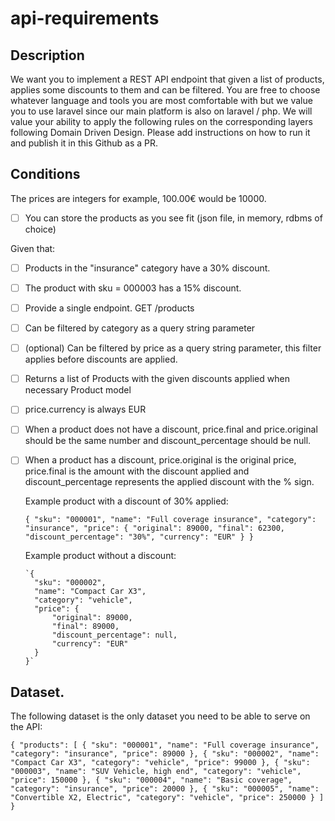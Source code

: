 # api-requirements

## Description
We want you to implement a REST API endpoint that given a list of products, applies some
discounts to them and can be filtered.
You are free to choose whatever language and tools you are most comfortable with but we value you to use laravel since our main platform is also on laravel / php.
We will value your ability to apply the following rules on the corresponding layers following Domain Driven Design. 
Please add instructions on how to run it and publish it in this Github as a PR.

## Conditions 

  The prices are integers for example, 100.00€ would be 10000.
  
-[ ] You can store the products as you see fit (json file, in memory, rdbms of choice)
  
Given that:
-[ ] Products in the "insurance" category have a 30% discount.
-[ ] The product with sku = 000003 has a 15% discount.
-[ ] Provide a single endpoint. GET /products
-[ ] Can be filtered by category as a query string parameter
-[ ] (optional) Can be filtered by price as a query string parameter, this filter applies before discounts are applied.
-[ ] Returns a list of Products with the given discounts applied when necessary Product model
-[ ] price.currency is always EUR
-[ ] When a product does not have a discount, price.final and price.original should be the same number and discount_percentage should be null.
-[ ] When a product has a discount, price.original is the original price, price.final is the amount with the discount applied and discount_percentage represents the applied discount with the % sign.
  
  Example product with a discount of 30% applied: 
  
    `{
      "sku": "000001",
      "name": "Full coverage insurance",
      "category": "insurance",
      "price": {
          "original": 89000,
          "final": 62300,
          "discount_percentage": "30%",
          "currency": "EUR"
      }
    }`
  
  Example product without a discount:
  
      `{
        "sku": "000002",
        "name": "Compact Car X3",
        "category": "vehicle",
        "price": {
            "original": 89000,
            "final": 89000,
            "discount_percentage": null,
            "currency": "EUR"
        }
      }`
      
## Dataset.       
The following dataset is the only dataset you need to be able to serve on the API: 

  `{
    "products": [
      {
        "sku": "000001",
        "name": "Full coverage insurance",
        "category": "insurance",
        "price": 89000
      },
      {
        "sku": "000002",
        "name": "Compact Car X3",
        "category": "vehicle",
        "price": 99000
      },
      {
        "sku": "000003",
        "name": "SUV Vehicle, high end",
        "category": "vehicle",
        "price": 150000
      },
      {
        "sku": "000004",
        "name": "Basic coverage",
        "category": "insurance",
        "price": 20000
      },
      {
        "sku": "000005",
        "name": "Convertible X2, Electric",
        "category": "vehicle",
        "price": 250000
      }
    ]
  }`
